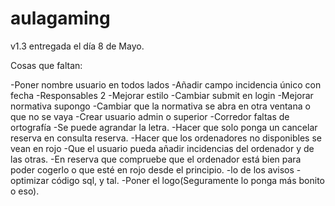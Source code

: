 # aulagaming

v1.3 entregada el día 8 de Mayo.

Cosas que faltan:

-Poner nombre usuario en todos lados
-Añadir campo incidencia único con fecha
-Responsables 2
-Mejorar estilo 
-Cambiar submit en login 
-Mejorar normativa supongo 
-Cambiar que la normativa se abra en otra ventana o que no se vaya 
-Crear usuario admin o superior 
-Corredor faltas de ortografía 
-Se puede agrandar la letra.
-Hacer que solo ponga un cancelar reserva en consulta reserva.
-Hacer que los ordenadores no disponibles se vean en rojo 
-Que el usuario pueda añadir incidencias del ordenador y de las otras.
-En reserva que compruebe que el ordenador está bien para poder cogerlo o que esté en rojo desde el principio.
-lo de los avisos 
-optimizar código sql, y tal.
-Poner el logo(Seguramente lo ponga más bonito o eso).
